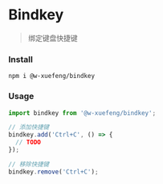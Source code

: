 # Bindkey
> 绑定键盘快捷键

### Install

```shell
npm i @w-xuefeng/bindkey
```

### Usage

```ts
import bindkey from '@w-xuefeng/bindkey';

// 添加快捷键
bindkey.add('Ctrl+C', () => {
  // TODO
});

// 移除快捷键
bindkey.remove('Ctrl+C');
```